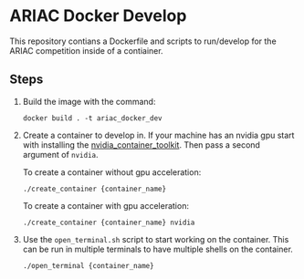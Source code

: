 # ARIAC Docker Develop

This repository contians a Dockerfile and scripts to run/develop for the ARIAC competition inside of a contiainer.

## Steps

1. Build the image with the command:

    ```
    docker build . -t ariac_docker_dev
    ```

2. Create a container to develop in. If your machine has an nvidia gpu start with installing the [nvidia_container_toolkit](https://docs.nvidia.com/datacenter/cloud-native/container-toolkit/install-guide.html#docker). Then pass a second argument of `nvidia`.

    To create a container without gpu acceleration:

    ```
    ./create_container {container_name}
    ```

    To create a container with gpu acceleration:

    ```
    ./create_container {container_name} nvidia
    ```

3. Use the `open_terminal.sh` script to start working on the container. This can be run in multiple terminals to have multiple shells on the container. 

    ```
    ./open_terminal {container_name}
    ```